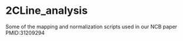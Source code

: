 # 2CLine_analysis
Some of the mapping and normalization scripts used in our NCB paper PMID:31209294
